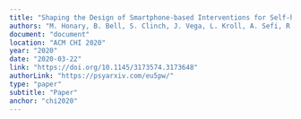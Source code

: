 ```yaml
---
title: "Shaping the Design of Smartphone-based Interventions for Self-harm"
authors: "M. Honary, B. Bell, S. Clinch, J. Vega, L. Kroll, A. Sefi, R. McNaney"
document: "document"
location: "ACM CHI 2020"
year: "2020"
date: "2020-03-22"
link: "https://doi.org/10.1145/3173574.3173648"
authorLink: "https://psyarxiv.com/eu5pw/"
type: "paper"
subtitle: "Paper"
anchor: "chi2020"
---
```


